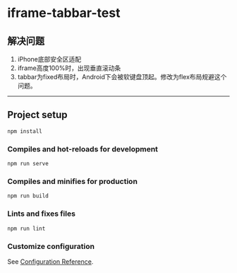 # iframe-tabbar-test

## 解决问题

1. iPhone底部安全区适配
2. iframe高度100%时，出现垂直滚动条
3. tabbar为fixed布局时，Android下会被软键盘顶起。修改为flex布局规避这个问题。

---

## Project setup
```
npm install
```

### Compiles and hot-reloads for development
```
npm run serve
```

### Compiles and minifies for production
```
npm run build
```

### Lints and fixes files
```
npm run lint
```

### Customize configuration
See [Configuration Reference](https://cli.vuejs.org/config/).
